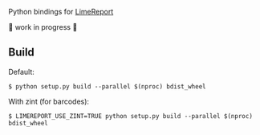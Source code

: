 Python bindings for [LimeReport](https://github.com/fralx/LimeReport)

🚧 work in progress 🚧

## Build

Default:

```
$ python setup.py build --parallel $(nproc) bdist_wheel
```

With zint (for barcodes):

```
$ LIMEREPORT_USE_ZINT=TRUE python setup.py build --parallel $(nproc) bdist_wheel
```